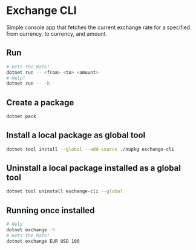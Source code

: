 # Exchange CLI

Simple console app that fetches the current exchange rate for a specified from currency, to currency, and amount.

## Run

```bash
# Gets the Rate!
dotnet run -- <from> <to> <amount>
# Help!
dotnet run -- -h
```

## Create a package

```bash
dotnet pack
```

## Install a local package as global tool

```bash
dotnet tool install --global --add-source ./nupkg exchange-cli
```

## Uninstall a local package installed as a global tool

```bash
dotnet tool uninstall exchange-cli --global
```

## Running once installed

```bash
# Help
dotnet exchange -h
# Gets the Rate!
dotnet exchange EUR USD 100
```
